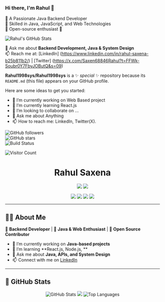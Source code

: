 ### Hi there, I'm Rahul 👋  
🔹 A Passionate Java Backend Developer  
🔹 Skilled in Java, JavaScript, and Web Technologies  
🔹 Open-source enthusiast 🚀 

![Rahul's GitHub Stats](https://github-readme-stats.vercel.app/api?username=Rahul1998sys&show_icons=true&theme=tokyonight)  

💬 Ask me about **Backend Development, Java & System Design**  
📫 Reach me at:  [LinkedIn] (https://www.linkedin.com/in/rahul-saxena-b25b811b2/) | [Twitter] (https://x.com/Saxen68846Rahul?t=FFWk-Soubr0Y7FbyJOButQ&s=09)  

**Rahul1998sys/Rahul1998sys** is a ✨ _special_ ✨ repository because its `README.md` (this file) appears on your GitHub profile.

Here are some ideas to get you started:

- 🔭 I’m currently working on Web Based project
- 🌱 I’m currently learning React.js
- 👯 I’m looking to collaborate on ...
- 💬 Ask me about Anything
- 📫 How to reach me: LinkedIn, Twitter(X).

![GitHub followers](https://img.shields.io/github/followers/Rahul1998sys?style=social)  
![GitHub stars](https://img.shields.io/github/stars/Rahul1998sys?style=social)  
![Build Status](https://img.shields.io/github/workflow/status/Rahul1998sys/Chat-Server/CI)  

![Visitor Count](https://komarev.com/ghpvc/?username=Rahul1998sys&style=for-the-badge)


<h1 align="center">Rahul Saxena</h1>

<p align="center">
  <a href="https://www.linkedin.com/in/rahul-saxena-b25b811b2/" target ="_blank"><img src="https://img.shields.io/badge/LinkedIn-blue?style=for-the-badge&logo=linkedin"></a>
  <a href="https://x.com/Saxen68846Rahul?t=FFWk-Soubr0Y7FbyJOButQ&s=09" target ="_blank"><img src="https://img.shields.io/badge/Twitter-black?style=for-the-badge&logo=x"></a>
</p>

<p align="center">
  <img src="https://img.shields.io/badge/Views-1.2K-yellow?style=for-the-badge">
  <img src="https://img.shields.io/badge/Stars-2K-green?style=for-the-badge">
  <img src="https://img.shields.io/badge/Follow-95-blue?style=for-the-badge">
  <img src="https://img.shields.io/badge/Visitors-1K-purple?style=for-the-badge">
</p>

---

## 👨‍💻 **About Me**  
🔹 **Backend Developer** | 🔹 **Java & Web Enthusiast** | 🔹 **Open Source Contributor**  

- 🔭 I’m currently working on **Java-based projects**  
- 🌱 I’m learning **React.js, Node.js, **  
- 💬 Ask me about **Java, APIs, and System Design**  
- 📫 Connect with me on [LinkedIn](https://www.linkedin.com/in/rahul-saxena-b25b811b2/)  

---

## 🚀 **GitHub Stats**  
<p align="center">
  <img src="https://github-readme-stats.vercel.app/api?username=Rahul1998sys&show_icons=true&theme=radical" alt="GitHub Stats">
  <img src="https://github-readme-streak-stats.herokuapp.com/?user=Rahul1998sys&theme=radical%22%20alt=%22GitHub%20Streak">
  <img src="https://github-readme-stats.vercel.app/api/top-langs/?username=Rahul1998sys&layout=compact&theme=radical" alt="Top Languages">
</p>

